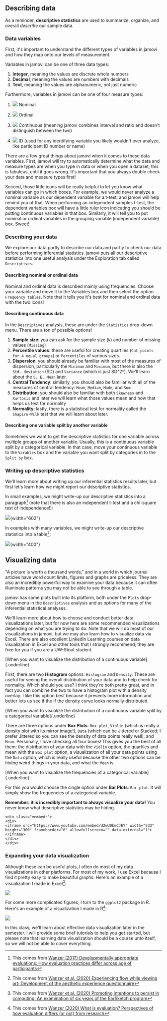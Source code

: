 ## Describing data

As a reminder, **descriptive statistics** are used to summarize, organize, and overall *describe* our sample data.

### Data variables

First, it's important to understand the different types of variables in jamovi and how they map onto our levels of measurement.

Variables in jamovi can be one of three data types:

1.  **Integer**, meaning the values are discrete whole numbers
2.  **Decimal**, meaning the values are numbers with decimals
3.  **Text**, meaning the values are alphanumeric, not just numeric

Furthermore, variables in jamovi can be one of four measure types:

1.  ![](images/03-jamovi/variable-nominal.png) Nominal

2.  ![](images/03-jamovi/variable-ordinal.png) Ordinal

3.  ![](images/03-jamovi/variable-continuous.png) Continuous (meaning jamovi combines interval and ratio and doesn't distinguish between the two)

4.  ![](images/03-jamovi/variable-id.png) ID (used for any identifying variable you likely wouldn't ever analyze, like participant ID number or name)

There are a few great things about jamovi when it comes to these data variables. First, jamovi will try to automatically determine what the data and measure types are when you type in data or when you open a dataset; this is fabulous, until it goes wrong. It's important that you always double check your data and measure types first!

Second, those little icons will be really helpful to let you know what variables can go in which boxes. For example, we would never analyze a nominal variable as our dependent variable for a t-test, and jamovi will help remind you of that. When performing an independent samples t-test, the dependent variables box will have a little ruler icon indicating you should be putting continuous variables in that box. Similarly, it will tell you to put nominal or ordinal variables in the grouping variable (independent variable) box. Sweet!

### Describing your data

We explore our data partly to describe our data and partly to check our data before performing inferential statistics. jamovi puts all our descriptive statistics into one useful analysis under the Exploration tab called `Descriptives`.

#### Describing nominal or ordinal data

Nominal and ordinal data is described mainly using frequencies. Choose your variable and move it to the Variables box and then select the option `Frequency tables`. Note that it tells you it's best for nominal and ordinal data with the two icons!

#### Describing continuous data

In the `Descriptives` analysis, these are under the `Statistics` drop-down menu. There are a ton of possible options!

1.  **Sample size**: you can ask for the sample size (`N`) and number of missing values (`Missing`)
2.  **Percentile values**: these are useful for creating quartiles (`Cut points for 4 equal groups`) or `Percentiles` of various sizes.
3.  **Dispersion**: you should already be familiar with most of the measures of dispersion, particularly the `Minimum` and `Maximum`, but there is also the `Std. deviation` (SD) and `Variance` (which is just SD^2^). We'll learn about the `S. E. Mean` later.
4.  **Central Tendency**: similarly, you should also be familiar with all of the measures of central tendency: `Mean`, `Median`, `Mode`, and `Sum`.
5.  **Distribution**: you should also be familiar with both `Skewness` and `Kurtosis` and later we will learn what those values mean and how that helps us test for normality
6.  **Normality**: lastly, there is a statistical test for normality called the `Shapiro-Wilk` test that we will learn about later.

#### Describing one variable split by another variable

Sometimes we want to get the descriptive statistics for one variable across multiple groups of another variable. Usually, this is a continuous variable split by a categorical variable. In that case, move your continuous variable to the `Varables` box and the variable you want split by categories in to the `Split by` box.

### Writing up descriptive statistics

We'll learn more about writing up our inferential statistics results later, but first let's learn how we might report our descriptive statistics.

In small examples, we might write-up our descriptive statistics into a paragraph[^03.1-descriptive-statistics-1] (note that there is also an independent t-test and a chi-square test of independence!):

[^03.1-descriptive-statistics-1]: This comes from [Wanzer (2017) Developmentally appropriate evaluations: How evaluation practices differ across age of participants](https://thesiscommons.org/bk57d/)

![](images/02-stats-foundations/example1.png){width="602"}

In examples with many variables, we might write-up our descriptive statistics into a table[^03.1-descriptive-statistics-2]:

[^03.1-descriptive-statistics-2]: This comes from [Wanzer et al. (2020) Experiencing flow while viewing art: Development of the aesthetic experience questionnaire](https://psycnet.apa.org/record/2018-49650-001)

![](images/02-stats-foundations/example2.png){width="400"}

## Visualizing data

"A picture is worth a thousand words," and in a world in which journal articles have word count limits, figures and graphs are priceless. They are also an incredibly powerful way to examine your data because it can often illuminate patterns you may not be able to see through a table.

jamovi has some plots built into its platform, both under the `Plots` drop-down menu in the `Descriptives` analysis and as options for many of the inferential statistical analyses.

We'll learn more about how to choose and conduct better data visualizations later, but for now here are some recommended visualizations depending on what you are trying to do. Note that we will do most of our visualizations in jamovi, but we may also learn how to visualize data via Excel. There are also excellent LinkedIn Learning courses on data visualization in Excel and other tools that I strongly recommend; they are free for you if you are a UW-Stout student.

[When you want to visualize the distribution of a continuous variable]{.underline}

First, there are two **Histogram** options: `Histogram` and `Density`. These are useful for seeing the overall distribution of your data and to help check for normality. Which should you use? I think they're both pretty great, and in fact you can combine the two to have a histogram plot with a density overlay. I like this option best because it presents more information and better lets us see if the if the density curve looks normally distributed.

[When you want to visualize the distribution of a continuous variable split by a categorical variable]{.underline}

There are three options under **Box Plots**: `Box plot`, `Violin` (which is really a density plot with its mirror image!), `Data` (which can be Jittered or Stacked; I prefer Jittered so you can see the density of data points really well), and `Mean`. Personally, I love checking all four boxes! This gives you the best of all them: the distribution of your data with the `Violin` option, the quartiles and mean with the `Box plot` option, a visualization of all your data points using the `Data` option, which is really useful because the other two options can be *hiding* weird things in your data, and what the `Mean` is.

[When you want to visualize the frequencies of a categorical variable]{.underline}

For this you would choose the single option under **Bar Plots**: `Bar plot`. It will simply show the frequencies of a categorical variable.

<div class="info">
<p><strong>Remember: it is incredibly important to always visualize your
data!</strong> You never know what descriptive statistics may be
hiding.</p>
</div>


```{=html}
<div class="vembedr">
<div>
<iframe src="https://www.youtube.com/embed/d2wU0kmCJEY" width="533" height="300" frameborder="0" allowfullscreen="" data-external="1"></iframe>
</div>
</div>
```

### Expanding your data visualization

Although these can be useful plots, I often do most of my data visualizations in other platforms. For most of my work, I use Excel because I find it pretty easy to make beautiful graphs. Here's an example of a visualization I made in Excel[^03.1-descriptive-statistics-3]:

[^03.1-descriptive-statistics-3]: This comes from [Wanzer et al. (2020) Promoting intentions to persist in computing: An examination of six years of the EarSketch program](https://doi.org/10.1080/08993408.2020.1714313)

![](images/02-stats-foundations/example3.png)

For some more complicated figures, I turn to the `ggplot2` package in R. Here's an example of a visualization I made in R[^03.1-descriptive-statistics-4]:

[^03.1-descriptive-statistics-4]: This comes from [Wanzer (2020) What is evaluation? Perspectives of how evaluation differs (or not) from research](https://journals.sagepub.com/doi/10.1177/1098214020920710)

![](images/02-stats-foundations/example4.png)

In this class, we'll learn about effective data visualization later in the semester. I will provide some brief tutorials to help you get started, but please note that learning data visualization should be a course unto itself, so we will not be able to cover everything.

